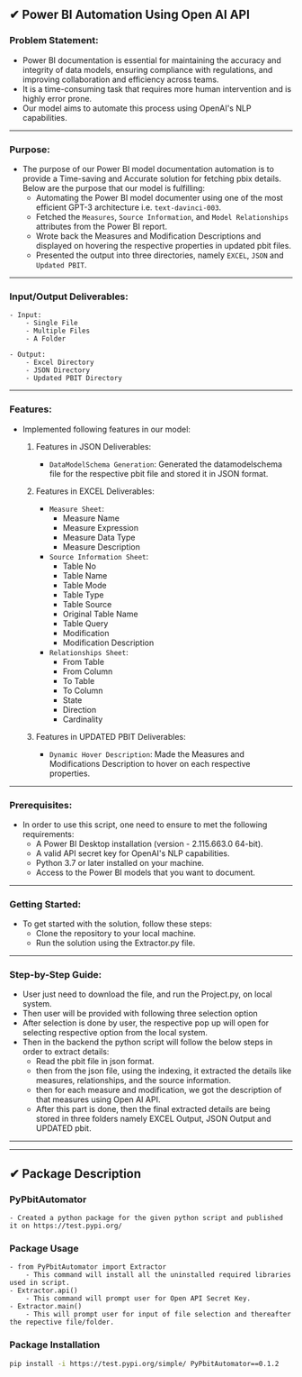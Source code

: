 ## ✔ Power BI Automation Using Open AI API
### Problem Statement:
- Power BI documentation is essential for maintaining the accuracy and integrity of data models, ensuring compliance with regulations, and improving collaboration and efficiency across teams. 
- It is a time-consuming task that requires more human intervention and is highly error prone. 
- Our model aims to automate this process using OpenAI's NLP capabilities. 
		
****

### Purpose:
- The purpose of our Power BI model documentation automation is to provide a Time-saving and Accurate solution for fetching pbix details. Below are the purpose that our model is fulfilling:
    - Automating the Power BI model documenter using one of the most efficient GPT-3 architecture i.e. `text-davinci-003`.
    - Fetched the `Measures`, `Source Information`, and `Model Relationships` attributes from the Power BI report.
    - Wrote back the Measures and Modification Descriptions and displayed on hovering the respective properties in updated pbit files.
    - Presented the output into three directories, namely `EXCEL`, `JSON` and `Updated PBIT`.

****

### Input/Output Deliverables:
```
- Input: 
    - Single File
    - Multiple Files
    - A Folder

- Output:
    - Excel Directory
    - JSON Directory
    - Updated PBIT Directory
```

****

### Features:
- Implemented following features in our model:
    1.	Features in JSON Deliverables:
        - `DataModelSchema Generation`: Generated the datamodelschema file for the respective pbit file and stored it in JSON format.

    2.	Features in EXCEL Deliverables:
        - `Measure Sheet`:
            - Measure Name
            - Measure Expression
            - Measure Data Type
            - Measure Description
        - `Source Information Sheet`:
            - Table No
            - Table Name
            - Table Mode
            - Table Type
            - Table Source
            - Original Table Name
            - Table Query
            - Modification
            - Modification Description
        - `Relationships Sheet`:
            - From Table
            - From Column
            - To Table
            - To Column
            - State
            - Direction
            - Cardinality

    3.	Features in UPDATED PBIT Deliverables:
        - `Dynamic Hover Description`: Made the Measures and Modifications Description to hover on each respective properties.

****

### Prerequisites:
- In order to use this script, one need to ensure to met the following requirements:
    - A Power BI Desktop installation (version - 2.115.663.0 64-bit).
    - A valid API secret key for OpenAI's NLP capabilities.
    - Python 3.7 or later installed on your machine.
    - Access to the Power BI models that you want to document.

****

### Getting Started:
- To get started with the solution, follow these steps:
    - Clone the repository to your local machine.
    - Run the solution using the Extractor.py file.

****

### Step-by-Step Guide:
- User just need to download the file, and run the Project.py, on local system.
- Then user will be provided with following three selection option
- After selection is done by user, the respective pop up will open for selecting respective option from the local system.
- Then in the backend the python script will follow the below steps in order to extract details:
    - Read the pbit file in json format.
    - then from the json file, using the indexing, it extracted the details like measures, relationships, and the source information.
    - then for each measure and modification, we got the description of that measures using Open AI API.
    - After this part is done, then the final extracted details are being stored in three folders namely EXCEL Output, JSON Output and UPDATED pbit.

****
****

## ✔ Package Description
### PyPbitAutomator
    - Created a python package for the given python script and published it on https://test.pypi.org/

### Package Usage
```
- from PyPbitAutomator import Extractor
    - This command will install all the uninstalled required libraries used in script.
- Extractor.api()
    - This command will prompt user for Open API Secret Key.
- Extractor.main()
    - This will prompt user for input of file selection and thereafter the repective file/folder.
```

### Package Installation
```bash
pip install -i https://test.pypi.org/simple/ PyPbitAutomator==0.1.2
```